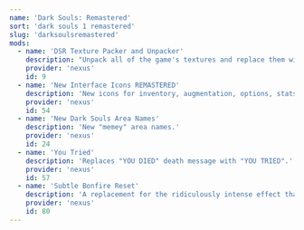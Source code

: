 ```yaml
---
name: 'Dark Souls: Remastered'
sort: 'dark souls 1 remastered'
slug: 'darksoulsremastered'
mods:
  - name: 'DSR Texture Packer and Unpacker'
    description: "Unpack all of the game's textures and replace them with your own!"
    provider: 'nexus'
    id: 9
  - name: 'New Interface Icons REMASTERED'
    description: 'New icons for inventory, augmentation, options, stats, spells & adds values to soul consumable icons.'
    provider: 'nexus'
    id: 54
  - name: 'New Dark Souls Area Names'
    description: 'New "memey" area names.'
    provider: 'nexus'
    id: 24
  - name: 'You Tried'
    description: 'Replaces "YOU DIED" death message with "YOU TRIED".'
    provider: 'nexus'
    id: 57
  - name: 'Subtle Bonfire Reset'
    description: 'A replacement for the ridiculously intense effect that covers the screen when resting at a bonfire.'
    provider: 'nexus'
    id: 80
---
```

